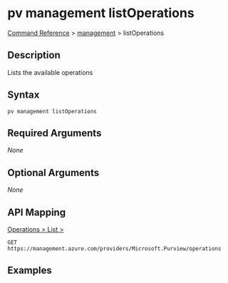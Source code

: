 # pv management listOperations
[Command Reference](../../../README.md#command-reference) > [management](./main.md) > listOperations

## Description
Lists the available operations

## Syntax
```
pv management listOperations
```

## Required Arguments
*None*

## Optional Arguments
*None*

## API Mapping
[Operations > List > ](https://docs.microsoft.com/en-us/rest/api/purview/operations/list)
```
GET https://management.azure.com/providers/Microsoft.Purview/operations
```

## Examples
```powershell

```